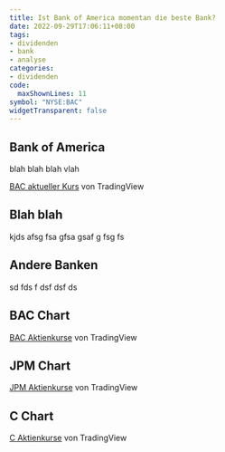 ```yaml
---
title: Ist Bank of America momentan die beste Bank?
date: 2022-09-29T17:06:11+08:00
tags:
- dividenden
- bank
- analyse
categories:
- dividenden
code:
  maxShownLines: 11
symbol: "NYSE:BAC"
widgetTransparent: false
---
```


## Bank of America

blah blah blah vlah 

<!-- TradingView Widget BEGIN -->
<div class="tradingview-widget-container">
  <div class="tradingview-widget-container__widget"></div>
  <div class="tradingview-widget-copyright"><a href="https://de.tradingview.com/symbols/NYSE-BAC/" rel="noopener" target="_blank"><span class="blue-text">BAC aktueller Kurs</span></a> von TradingView</div>
  <script type="text/javascript" src="https://s3.tradingview.com/external-embedding/embed-widget-symbol-info.js" async>
  {
  "symbol": "NYSE:BAC",
  "width": "100%",
  "locale": "de_DE",
  "colorTheme": "light",
  "isTransparent": false
}
  </script>
</div>
<!-- TradingView Widget END -->


## Blah blah 
kjds
afsg
fsa
gfsa
gsaf
g
fsg
fs

## Andere Banken 
sd
fds
f
dsf
dsf
ds

## BAC Chart
<!-- TradingView Widget BEGIN -->
<div class="tradingview-widget-container">
  <div class="tradingview-widget-container__widget"></div>
  <div class="tradingview-widget-copyright"><a href="https://de.tradingview.com/symbols/NYSE-BAC/" rel="noopener" target="_blank"><span class="blue-text">BAC Aktienkurse</span></a> von TradingView</div>
  <script type="text/javascript" src="https://s3.tradingview.com/external-embedding/embed-widget-mini-symbol-overview.js" async>
  {
  "symbol": "NYSE:BAC",
  "width": 350,
  "height": 220,
  "locale": "de_DE",
  "dateRange": "12M",
  "colorTheme": "light",
  "isTransparent": false,
  "autosize": false,
  "largeChartUrl": ""
}
  </script>
</div>
<!-- TradingView Widget END -->


## JPM Chart
<!-- TradingView Widget BEGIN -->
<div class="tradingview-widget-container">
  <div class="tradingview-widget-container__widget"></div>
  <div class="tradingview-widget-copyright"><a href="https://de.tradingview.com/symbols/NYSE-JPM/" rel="noopener" target="_blank"><span class="blue-text">JPM Aktienkurse</span></a> von TradingView</div>
  <script type="text/javascript" src="https://s3.tradingview.com/external-embedding/embed-widget-mini-symbol-overview.js" async>
  {
  "symbol": "NYSE:JPM",
  "width": 350,
  "height": 220,
  "locale": "de_DE",
  "dateRange": "12M",
  "colorTheme": "light",
  "isTransparent": false,
  "autosize": false,
  "largeChartUrl": ""
}
  </script>
</div>
<!-- TradingView Widget END -->

## C Chart
<!-- TradingView Widget BEGIN -->
<div class="tradingview-widget-container">
  <div class="tradingview-widget-container__widget"></div>
  <div class="tradingview-widget-copyright"><a href="https://de.tradingview.com/symbols/NYSE-C/" rel="noopener" target="_blank"><span class="blue-text">C Aktienkurse</span></a> von TradingView</div>
  <script type="text/javascript" src="https://s3.tradingview.com/external-embedding/embed-widget-mini-symbol-overview.js" async>
  {
  "symbol": "NYSE:C",
  "width": 350,
  "height": 220,
  "locale": "de_DE",
  "dateRange": "12M",
  "colorTheme": "light",
  "isTransparent": false,
  "autosize": false,
  "largeChartUrl": ""
}
  </script>
</div>
<!-- TradingView Widget END -->
